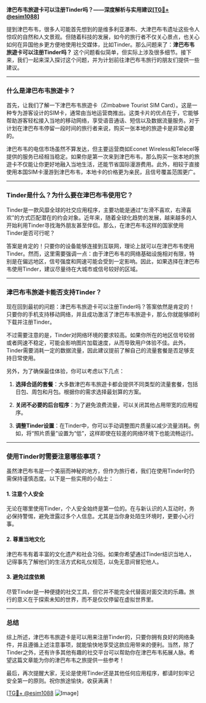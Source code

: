 **津巴布韦旅遊卡可以注册Tinder吗？——深度解析与实用建议[[TG💪+ @esim1088](https://t.me/s/esim1088)]**

提到津巴布韦，很多人可能首先想到的是维多利亚瀑布、大津巴布韦遗址这些令人惊叹的自然和人文景观。但随着科技的发展，如今的旅行者不仅关心景点，也关心如何在异国他乡更方便地使用社交媒体，比如Tinder。那么问题来了：**津巴布韦旅遊卡可以注册Tinder吗？** 这个问题看似简单，但实际上涉及很多细节。接下来，我们一起来深入探讨这个问题，并为计划前往津巴布韦旅行的朋友们提供一些建议。

---

### 什么是津巴布韦旅遊卡？

首先，让我们了解一下津巴布韦旅遊卡（Zimbabwe Tourist SIM Card）。这是一种专为游客设计的SIM卡，通常由当地运营商推出。这类卡片的优点在于，它能够帮助游客轻松接入当地的移动网络，享受语音通话、短信以及数据流量服务。对于计划在津巴布韦停留一段时间的旅行者来说，购买一张本地的旅遊卡是非常必要的。

津巴布韦的电信市场虽然不算发达，但主要运营商如Econet Wireless和Telecel等提供的服务已经相当稳定。如果你是第一次来到津巴布韦，那么购买一张本地的旅遊卡不仅能让你更好地融入当地生活，还能节省国际漫游费用。此外，相较于直接使用本国SIM卡漫游到津巴布韦，本地卡的价格更为亲民，且信号覆盖范围更广。

---

### Tinder是什么？为什么要在津巴布韦使用它？

Tinder是一款风靡全球的社交应用程序，主要功能是通过“左滑不喜欢，右滑喜欢”的方式匹配潜在的约会对象。近年来，随着全球化趋势的发展，越来越多的人开始利用Tinder寻找海外朋友甚至伴侣。那么，在津巴布韦这样的国家使用Tinder是否可行呢？

答案是肯定的！只要你的设备能够连接到互联网，理论上就可以在津巴布韦使用Tinder。然而，这里需要强调一点：由于津巴布韦的网络基础设施相对有限，特别是在偏远地区，信号强度和网速可能会受到一定影响。因此，如果选择在津巴布韦使用Tinder，建议尽量待在大城市或信号较好的区域。

---

### 津巴布韦旅遊卡能否支持Tinder？

现在回到最初的问题：津巴布韦旅遊卡可以注册Tinder吗？答案依然是肯定的！只要你的手机支持移动网络，并且成功激活了津巴布韦旅遊卡，那么你就能够顺利下载并注册Tinder。

不过需要注意的是，Tinder对网络环境的要求较高。如果你所在的地区信号较弱或者网速不稳定，可能会影响图片加载速度，从而导致用户体验不佳。此外，Tinder需要消耗一定的数据流量，因此建议提前了解自己的流量套餐是否足够支持日常使用。

另外，为了确保最佳体验，你可以考虑以下几点：

1. **选择合适的套餐**：大多数津巴布韦旅遊卡都会提供不同类型的流量套餐，包括日包、周包和月包。根据你的需求选择最划算的方案。
   
2. **关闭不必要的后台程序**：为了避免浪费流量，可以关闭其他占用带宽的应用程序。

3. **调整Tinder设置**：在Tinder中，你可以手动调整图片质量以减少流量消耗。例如，将“照片质量”设置为“低”，这样即使在较差的网络环境下也能流畅运行。

---

### 使用Tinder时需要注意哪些事项？

虽然津巴布韦是一个美丽而神秘的地方，但作为旅行者，我们在使用Tinder时仍需保持谨慎态度。以下是一些实用的小贴士：

#### 1. 注意个人安全
无论在哪里使用Tinder，个人安全始终是第一位的。在与新认识的人互动时，务必保持警惕，避免泄露过多个人信息。尤其是当你身处陌生环境时，更要小心行事。

#### 2. 尊重当地文化
津巴布韦有着丰富的文化遗产和社会习俗。如果你希望通过Tinder结识当地人，记得事先了解他们的生活方式和礼仪规范，以免无意间冒犯他人。

#### 3. 避免过度依赖
尽管Tinder是一种便捷的社交工具，但它并不能完全代替面对面交流的乐趣。旅行的意义在于探索未知的世界，而不是仅仅停留在虚拟世界里。

---

### 总结

综上所述，津巴布韦旅遊卡是可以用来注册Tinder的，只要你拥有良好的网络条件，并且遵循上述注意事项，就能愉快地享受这款应用带来的便利。当然，除了Tinder之外，还有许多其他有趣的社交平台可以帮助你在津巴布韦拓展人脉。希望这篇文章能为你的津巴布韦之旅提供一些参考！

最后，再次提醒大家，无论是使用Tinder还是其他任何应用程序，都请时刻牢记安全第一的原则。祝你旅途愉快，收获满满！

[[TG💪+ @esim1088](https://t.me/s/esim1088) ![Image](https://i.postimg.cc/4NQfJmqS/Snipaste-2025-05-13-00-14-12.png)]